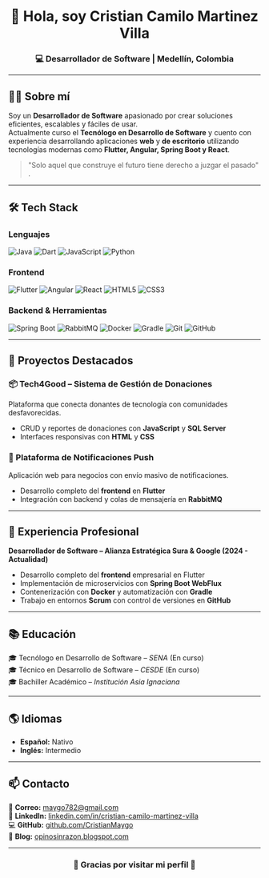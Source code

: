 <!-- Encabezado con animación -->
<h1 align="center">👋 Hola, soy Cristian Camilo Martinez Villa</h1>
<h3 align="center">💻 Desarrollador de Software | Medellín, Colombia</h3>

---

## 🧑‍💼 Sobre mí  
Soy un **Desarrollador de Software** apasionado por crear soluciones eficientes, escalables y fáciles de usar.  
Actualmente curso el **Tecnólogo en Desarrollo de Software** y cuento con experiencia desarrollando aplicaciones **web** y **de escritorio** utilizando tecnologías modernas como **Flutter, Angular, Spring Boot y React**.  

> "Solo aquel que construye el futuro tiene derecho a juzgar el pasado" . 

---

## 🛠 Tech Stack  

### **Lenguajes**
![Java](https://img.shields.io/badge/Java-ED8B00?style=for-the-badge&logo=openjdk&logoColor=white)
![Dart](https://img.shields.io/badge/Dart-0175C2?style=for-the-badge&logo=dart&logoColor=white)
![JavaScript](https://img.shields.io/badge/JavaScript-F7E017?style=for-the-badge&logo=javascript&logoColor=black)
![Python](https://img.shields.io/badge/Python-3776AB?style=for-the-badge&logo=python&logoColor=white)

### **Frontend**
![Flutter](https://img.shields.io/badge/Flutter-02569B?style=for-the-badge&logo=flutter&logoColor=white)
![Angular](https://img.shields.io/badge/Angular-DD0031?style=for-the-badge&logo=angular&logoColor=white)
![React](https://img.shields.io/badge/React-61DAFB?style=for-the-badge&logo=react&logoColor=black)
![HTML5](https://img.shields.io/badge/HTML5-E34F26?style=for-the-badge&logo=html5&logoColor=white)
![CSS3](https://img.shields.io/badge/CSS3-1572B6?style=for-the-badge&logo=css3&logoColor=white)

### **Backend & Herramientas**
![Spring Boot](https://img.shields.io/badge/Spring%20Boot-6DB33F?style=for-the-badge&logo=springboot&logoColor=white)
![RabbitMQ](https://img.shields.io/badge/RabbitMQ-FF6600?style=for-the-badge&logo=rabbitmq&logoColor=white)
![Docker](https://img.shields.io/badge/Docker-2496ED?style=for-the-badge&logo=docker&logoColor=white)
![Gradle](https://img.shields.io/badge/Gradle-02303A?style=for-the-badge&logo=gradle&logoColor=white)
![Git](https://img.shields.io/badge/Git-F05032?style=for-the-badge&logo=git&logoColor=white)
![GitHub](https://img.shields.io/badge/GitHub-181717?style=for-the-badge&logo=github&logoColor=white)

---

## 📂 Proyectos Destacados  

### **📦 Tech4Good – Sistema de Gestión de Donaciones**
Plataforma que conecta donantes de tecnología con comunidades desfavorecidas.  
- CRUD y reportes de donaciones con **JavaScript** y **SQL Server**  
- Interfaces responsivas con **HTML** y **CSS**  

### **📢 Plataforma de Notificaciones Push**
Aplicación web para negocios con envío masivo de notificaciones.  
- Desarrollo completo del **frontend** en **Flutter**  
- Integración con backend y colas de mensajería en **RabbitMQ**  

---

## 💼 Experiencia Profesional  

**Desarrollador de Software – Alianza Estratégica Sura & Google (2024 - Actualidad)**  
- Desarrollo completo del **frontend** empresarial en Flutter  
- Implementación de microservicios con **Spring Boot WebFlux**  
- Contenerización con **Docker** y automatización con **Gradle**  
- Trabajo en entornos **Scrum** con control de versiones en **GitHub**  

---

## 📚 Educación  
🎓 Tecnólogo en Desarrollo de Software – *SENA* (En curso)  
🎓 Técnico en Desarrollo de Software – *CESDE* (En curso)  
🎓 Bachiller Académico – *Institución Asia Ignaciana*  

---

## 🌎 Idiomas  
- **Español:** Nativo  
- **Inglés:** Intermedio  

---

## 📫 Contacto  
📧 **Correo:** [maygo782@gmail.com](mailto:maygo782@gmail.com)  
💼 **LinkedIn:** [linkedin.com/in/cristian-camilo-martinez-villa](https://www.linkedin.com/in/cristian-camilo-martinez-villa-68a285331)  
💻 **GitHub:** [github.com/CristianMaygo](https://github.com/CristianMaygo)  
📝 **Blog:** [opinosinrazon.blogspot.com](http://opinosinrazon.blogspot.com)  

---

<h3 align="center">🐐 Gracias por visitar mi perfil 🐐</h3>
